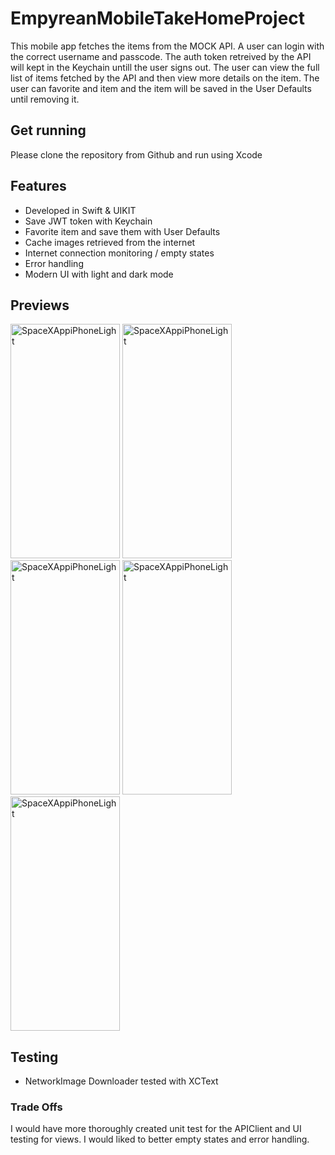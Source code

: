 # EmpyreanMobileTakeHomeProject

This mobile app fetches the items from the MOCK API. A user can login with the correct username and passcode. The auth token retreived by the API will
kept in the Keychain untill the user signs out. The user can view the full list of items fetched by the API and then view more details on the item. 
The user can favorite and item and the item will be saved in the User Defaults until removing it. 

## Get running
Please clone the repository from Github and run using Xcode

## Features
* Developed in Swift & UIKIT
* Save JWT token with Keychain
* Favorite item and save them with User Defaults
* Cache images retrieved from the internet
* Internet connection monitoring / empty states
* Error handling
* Modern UI with light and dark mode
  
## Previews

<img width="175" height="375" alt="SpaceXAppiPhoneLight" src="https://github.com/user-attachments/assets/e48902e4-7cdb-402c-8be8-f97e379ed44a"/>
<img width="175" height="375" alt="SpaceXAppiPhoneLight" src="https://github.com/user-attachments/assets/c789787c-8e49-4bf8-9126-a33387fbb6d8"/>
<img width="175" height="375" alt="SpaceXAppiPhoneLight" src="https://github.com/user-attachments/assets/5d048576-77ec-436c-8a73-5771d2259c66"/>
<img width="175" height="375" alt="SpaceXAppiPhoneLight" src="https://github.com/user-attachments/assets/581a0b65-5466-4e87-8df6-14e219f1b52d"/>
<img width="175" height="375" alt="SpaceXAppiPhoneLight" src="https://github.com/user-attachments/assets/a5bb5205-1d6c-4f48-8ee6-e6f73ef88f2c"/>

## Testing
* NetworkImage Downloader tested with XCText

### Trade Offs
I would have more thoroughly created unit test for the APIClient and UI testing for views. I would liked to better empty states and error handling.   

